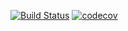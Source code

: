 [![Build 
Status](https://travis-ci.com/pdywilson/rentcrawler.svg?branch=main)](https://travis-ci.com/pdywilson/rentcrawler)
[![codecov](https://codecov.io/gh/pdywilson/rentcrawler/branch/main/graph/badge.svg?token=BiNmrpz5Hx)](https://codecov.io/gh/pdywilson/rentcrawler)
